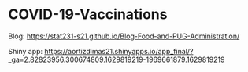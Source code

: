 # COVID-19-Vaccinations

Blog: https://stat231-s21.github.io/Blog-Food-and-PUG-Administration/

Shiny app: https://aortizdimas21.shinyapps.io/app_final/?_ga=2.82823956.300674809.1629819219-1969661879.1629819219

